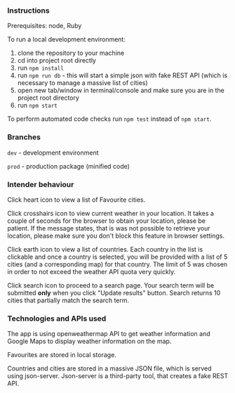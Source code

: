 ### Instructions

Prerequisites: node, Ruby

To run a local development environment:

1. clone the repository to your machine
2. cd into project root directly
3. run `npm install`
4. run `npm run db` - this will start a simple json with fake REST API (which is necessary to manage a massive list of cities)
5. open new tab/window in terminal/console and make sure you are in the project root directory
6. run `npm start`

To perform automated code checks run `npm test` instead of `npm start`.


### Branches

`dev` - development environment

`prod` - production package (minified code)

### Intender behaviour

Click heart icon to view a list of Favourite cities.

Click crosshairs icon to view current weather in your location. It takes a couple of seconds for the browser to obtain your location, please be patient. If the message states, that is was not possible to retrieve your location, please make sure you don't block this feature in browser settings.

Click earth icon to view a list of countries.
Each country in the list is clickable and once a country is selected, you will be provided with a list of 5 cities (and a corresponding map) for that country. The limit of 5 was chosen in order to not exceed the weather API quota very quickly.

Click search icon to proceed to a search page. Your search term will be submitted **only** when you click "Update results" button. Search returns 10  cities that partially match the search term.

### Technologies and APIs used

The app is using openweathermap API to get weather information and Google Maps to display weather information on the map.

Favourites are stored in local storage.

Countries and cities are stored in a massive JSON file, which is served using json-server. Json-server is a third-party tool, that creates a fake REST API.
